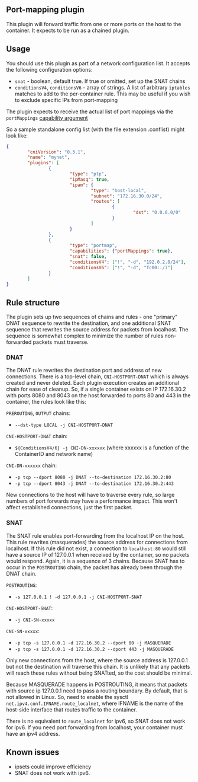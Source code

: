 ## Port-mapping plugin

This plugin will forward traffic from one or more ports on the host to the
container. It expects to be run as a chained plugin.

## Usage
You should use this plugin as part of a network configuration list. It accepts
the following configuration options:

* `snat` - boolean, default true. If true or omitted, set up the SNAT chains
* `conditionsV4`, `conditionsV6` - array of strings. A list of arbitrary `iptables` 
matches to add to the per-container rule. This may be useful if you wish to 
exclude specific IPs from port-mapping

The plugin expects to receive the actual list of port mappings via the 
`portMappings` [capability argument](https://github.com/containernetworking/cni/blob/master/CONVENTIONS.md)

So a sample standalone config list (with the file extension .conflist) might
look like:

```json
{
        "cniVersion": "0.3.1",
        "name": "mynet",
        "plugins": [
                {
                        "type": "ptp",
                        "ipMasq": true,
                        "ipam": {
                                "type": "host-local",
                                "subnet": "172.16.30.0/24",
                                "routes": [
                                        {
                                                "dst": "0.0.0.0/0"
                                        }
                                ]
                        }
                },
                {
                        "type": "portmap",
                        "capabilities": {"portMappings": true},
                        "snat": false,
                        "conditionsV4": ["!", "-d", "192.0.2.0/24"],
                        "conditionsV6": ["!", "-d", "fc00::/7"]
                }
        ]
}
```



## Rule structure
The plugin sets up two sequences of chains and rules - one "primary" DNAT
sequence to rewrite the destination, and one additional SNAT sequence that
rewrites the source address for packets from localhost. The sequence is somewhat
complex to minimize the number of rules non-forwarded packets must traverse.


### DNAT
The DNAT rule rewrites the destination port and address of new connections.
There is a top-level chain, `CNI-HOSTPORT-DNAT` which is always created and
never deleted. Each plugin execution creates an additional chain for ease
of cleanup. So, if a single container exists on IP 172.16.30.2 with ports 
8080 and 8043 on the host forwarded to ports 80 and 443 in the container, the 
rules look like this:

`PREROUTING`, `OUTPUT` chains:
- `--dst-type LOCAL -j CNI-HOSTPORT-DNAT`

`CNI-HOSTPORT-DNAT` chain:
- `${ConditionsV4/6} -j CNI-DN-xxxxxx` (where xxxxxx is a function of the ContainerID and network name)

`CNI-DN-xxxxxx` chain: 
- `-p tcp --dport 8080 -j DNAT --to-destination 172.16.30.2:80`
- `-p tcp --dport 8043 -j DNAT --to-destination 172.16.30.2:443`

New connections to the host will have to traverse every rule, so large numbers
of port forwards may have a performance impact. This won't affect established
connections, just the first packet.

### SNAT 
The SNAT rule enables port-forwarding from the localhost IP on the host.
This rule rewrites (masquerades) the source address for connections from
localhost. If this rule did not exist, a connection to `localhost:80` would
still have a source IP of 127.0.0.1 when received by the container, so no 
packets would respond. Again, it is a sequence of 3 chains. Because SNAT has to
occur in the `POSTROUTING` chain, the packet has already been through the DNAT
chain.

`POSTROUTING`:
- `-s 127.0.0.1 ! -d 127.0.0.1 -j CNI-HOSTPORT-SNAT`

`CNI-HOSTPORT-SNAT`:
- `-j CNI-SN-xxxxx`

`CNI-SN-xxxxx`:
- `-p tcp -s 127.0.0.1 -d 172.16.30.2 --dport 80 -j MASQUERADE`
- `-p tcp -s 127.0.0.1 -d 172.16.30.2 --dport 443 -j MASQUERADE`

Only new connections from the host, where the source address is 127.0.0.1 but
not the destination will traverse this chain. It is unlikely that any packets
will reach these rules without being SNATted, so the cost should be minimal.

Because MASQUERADE happens in POSTROUTING, it means that packets with source ip
127.0.0.1 need to pass a routing boundary. By default, that is not allowed
in Linux. So, need to enable the sysctl `net.ipv4.conf.IFNAME.route_localnet`,
where IFNAME is the name of the host-side interface that routes traffic to the
container.

There is no equivalent to `route_localnet` for ipv6, so SNAT does not work
for ipv6. If you need port forwarding from localhost, your container must have
an ipv4 address.


## Known issues
- ipsets could improve efficiency
- SNAT does not work with ipv6.
